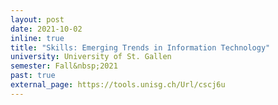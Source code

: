 ```yaml
---
layout: post
date: 2021-10-02
inline: true
title: "Skills: Emerging Trends in Information Technology"
university: University of St. Gallen
semester: Fall&nbsp;2021
past: true
external_page: https://tools.unisg.ch/Url/cscj6u
---
```

